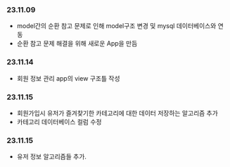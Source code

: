 ### 23.11.09
- model간의 순환 참고 문제로 인해 model구조 변경 및 mysql 데이터베이스와 연동
- 순환 참고 문제 해결을 위해 새로운 App을 만듬

### 23.11.14
- 회원 정보 관리 app의 view 구조틀 작성

### 23.11.15
- 회원가입시 유저가 즐겨찾기한 카테고리에 대한 데이터 저장하는 알고리즘 추가
- 카테고리 데이터베이스 컬럼 수정

### 23.11.15
- 유저 정보 알고리즘들 추가.